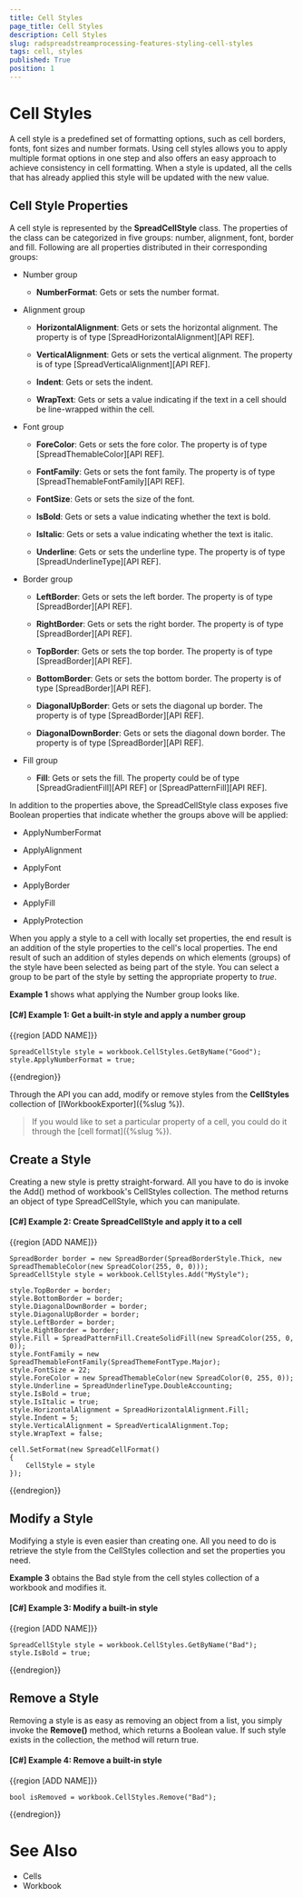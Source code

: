 ```yaml
---
title: Cell Styles
page_title: Cell Styles
description: Cell Styles
slug: radspreadstreamprocessing-features-styling-cell-styles
tags: cell, styles
published: True
position: 1
---
```


# Cell Styles

A cell style is a predefined set of formatting options, such as cell borders, fonts, font sizes and number formats. Using cell styles allows you to apply multiple format options in one step and also offers an easy approach to achieve consistency in cell formatting. When a style is updated, all the cells that has already applied this style will be updated with the new value. 


## Cell Style Properties

A cell style is represented by the **SpreadCellStyle** class. The properties of the class can be categorized in five groups: number, alignment, font, border and fill. Following are all properties distributed in their corresponding groups:

- Number group
	
	- **NumberFormat**: Gets or sets the number format.

- Alignment group
	
	- **HorizontalAlignment**: Gets or sets the horizontal alignment. The property is of type [SpreadHorizontalAlignment][API REF].
	
	- **VerticalAlignment**: Gets or sets the vertical alignment. The property is of type [SpreadVerticalAlignment][API REF].
	
	- **Indent**: Gets or sets the indent.
	
	- **WrapText**: Gets or sets a value indicating if the text in a cell should be line-wrapped within the cell.

- Font group
	
	- **ForeColor**: Gets or sets the fore color. The property is of type [SpreadThemableColor][API REF].
	
	- **FontFamily**: Gets or sets the font family. The property is of type [SpreadThemableFontFamily][API REF].
	
	- **FontSize**: Gets or sets the size of the font.
	
	- **IsBold**: Gets or sets a value indicating whether the text is bold.
	
	- **IsItalic**: Gets or sets a value indicating whether the text is italic.
	
	- **Underline**: Gets or sets the underline type. The property is of type [SpreadUnderlineType][API REF].

- Border group
	
	- **LeftBorder**: Gets or sets the left border. The property is of type [SpreadBorder][API REF].
	
	- **RightBorder**: Gets or sets the right border. The property is of type [SpreadBorder][API REF].
	
	- **TopBorder**: Gets or sets the top border. The property is of type [SpreadBorder][API REF].
	
	- **BottomBorder**: Gets or sets the bottom border. The property is of type [SpreadBorder][API REF].
	
	- **DiagonalUpBorder**: Gets or sets the diagonal up border. The property is of type [SpreadBorder][API REF].
		
	- **DiagonalDownBorder**: Gets or sets the diagonal down border. The property is of type [SpreadBorder][API REF].

- Fill group
	
	- **Fill**: Gets or sets the fill. The property could be of type [SpreadGradientFill][API REF] or [SpreadPatternFill][API REF].

In addition to the properties above, the SpreadCellStyle class exposes five Boolean properties that indicate whether the groups above will be applied:

- ApplyNumberFormat

- ApplyAlignment

- ApplyFont

- ApplyBorder

- ApplyFill

- ApplyProtection


When you apply a style to a cell with locally set properties, the end result is an addition of the style properties to the cell's local properties. The end result of such an addition of styles depends on which elements (groups) of the style have been selected as being part of the style. You can select a group to be part of the style by setting the appropriate property to *true*.

**Example 1** shows what applying the Number group looks like.

#### **[C#] Example 1: Get a built-in style and apply a number group**

{{region [ADD NAME]}}
	
	SpreadCellStyle style = workbook.CellStyles.GetByName("Good");
	style.ApplyNumberFormat = true;
{{endregion}}

Through the API you can add, modify or remove styles from the **CellStyles** collection of [IWorkbookExporter]({%slug %}).


>If you would like to set a particular property of a cell, you could do it through the [cell format]({%slug %}).

## Create a Style

Creating a new style is pretty straight-forward. All you have to do is invoke the Add() method of workbook's CellStyles collection. The method returns an object of type SpreadCellStyle, which you can manipulate. 

#### **[C#] Example 2: Create SpreadCellStyle and apply it to a cell**

{{region [ADD NAME]}}

	SpreadBorder border = new SpreadBorder(SpreadBorderStyle.Thick, new SpreadThemableColor(new SpreadColor(255, 0, 0)));
	SpreadCellStyle style = workbook.CellStyles.Add("MyStyle");
	
	style.TopBorder = border;
	style.BottomBorder = border;
	style.DiagonalDownBorder = border;
	style.DiagonalUpBorder = border;
	style.LeftBorder = border;
	style.RightBorder = border;
	style.Fill = SpreadPatternFill.CreateSolidFill(new SpreadColor(255, 0, 0));
	style.FontFamily = new SpreadThemableFontFamily(SpreadThemeFontType.Major);
	style.FontSize = 22;
	style.ForeColor = new SpreadThemableColor(new SpreadColor(0, 255, 0));
	style.Underline = SpreadUnderlineType.DoubleAccounting;
	style.IsBold = true;
	style.IsItalic = true;
	style.HorizontalAlignment = SpreadHorizontalAlignment.Fill;
	style.Indent = 5;
	style.VerticalAlignment = SpreadVerticalAlignment.Top;
	style.WrapText = false;

	cell.SetFormat(new SpreadCellFormat() 
	{ 
	    CellStyle = style 
	});
{{endregion}}

## Modify a Style

Modifying a style is even easier than creating one. All you need to do is retrieve the style from the CellStyles collection and set the properties you need.

**Example 3** obtains the Bad style from the cell styles collection of a workbook and modifies it.

#### **[C#] Example 3: Modify a built-in style**

{{region [ADD NAME]}}

	SpreadCellStyle style = workbook.CellStyles.GetByName("Bad"); 
	style.IsBold = true;
{{endregion}}

## Remove a Style

Removing a style is as easy as removing an object from a list, you simply invoke the **Remove()** method, which returns a Boolean value. If such style exists in the collection, the method will return true.


#### **[C#] Example 4: Remove a built-in style**

{{region [ADD NAME]}}

	bool isRemoved = workbook.CellStyles.Remove("Bad"); 
{{endregion}}

# See Also

* Cells
* Workbook